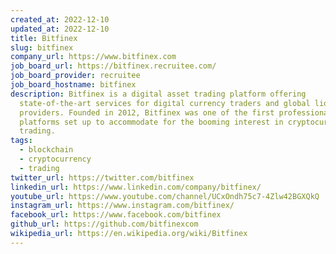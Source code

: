 ```yaml
---
created_at: 2022-12-10
updated_at: 2022-12-10
title: Bitfinex
slug: bitfinex
company_url: https://www.bitfinex.com
job_board_url: https://bitfinex.recruitee.com/
job_board_provider: recruitee
job_board_hostname: bitfinex
description: Bitfinex is a digital asset trading platform offering
  state-of-the-art services for digital currency traders and global liquidity
  providers. Founded in 2012, Bitfinex was one of the first professional
  platforms set up to accommodate for the booming interest in cryptocurrency
  trading.
tags:
  - blockchain
  - cryptocurrency
  - trading
twitter_url: https://twitter.com/bitfinex
linkedin_url: https://www.linkedin.com/company/bitfinex/
youtube_url: https://www.youtube.com/channel/UCxOndh75c7-4Zlw42BGXQkQ
instagram_url: https://www.instagram.com/bitfinex/
facebook_url: https://www.facebook.com/bitfinex
github_url: https://github.com/bitfinexcom
wikipedia_url: https://en.wikipedia.org/wiki/Bitfinex
---
```

